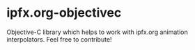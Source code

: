 # ipfx.org-objectivec
Objective-C library which helps to work with ipfx.org animation interpolators. Feel free to contribute!
